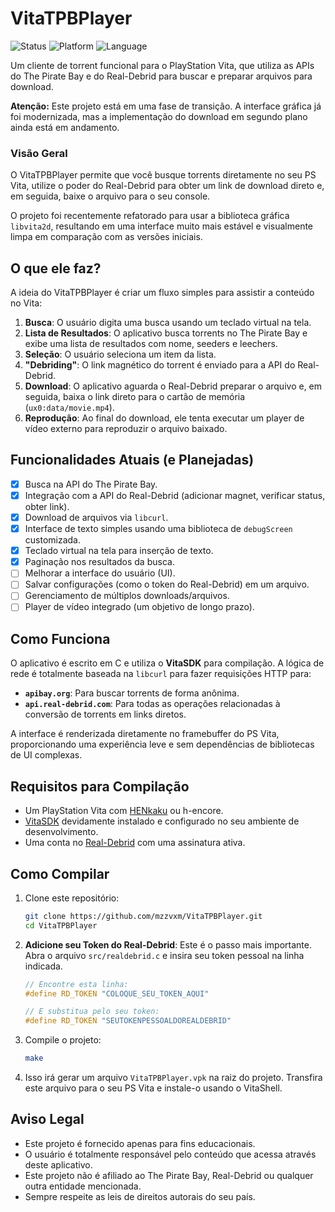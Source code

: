 # VitaTPBPlayer

![Status](https://img.shields.io/badge/status-em%20desenvolvimento-yellow)
![Platform](https://img.shields.io/badge/platform-PS%20Vita-blue)
![Language](https://img.shields.io/badge/language-C-orange)

Um cliente de torrent funcional para o PlayStation Vita, que utiliza as APIs do The Pirate Bay e do Real-Debrid para buscar e preparar arquivos para download.

**Atenção:** Este projeto está em uma fase de transição. A interface gráfica já foi modernizada, mas a implementação do download em segundo plano ainda está em andamento.

### Visão Geral

O VitaTPBPlayer permite que você busque torrents diretamente no seu PS Vita, utilize o poder do Real-Debrid para obter um link de download direto e, em seguida, baixe o arquivo para o seu console.

O projeto foi recentemente refatorado para usar a biblioteca gráfica `libvita2d`, resultando em uma interface muito mais estável e visualmente limpa em comparação com as versões iniciais.

## O que ele faz?

A ideia do VitaTPBPlayer é criar um fluxo simples para assistir a conteúdo no Vita:

1.  **Busca**: O usuário digita uma busca usando um teclado virtual na tela.
2.  **Lista de Resultados**: O aplicativo busca torrents no The Pirate Bay e exibe uma lista de resultados com nome, seeders e leechers.
3.  **Seleção**: O usuário seleciona um item da lista.
4.  **"Debriding"**: O link magnético do torrent é enviado para a API do Real-Debrid.
5.  **Download**: O aplicativo aguarda o Real-Debrid preparar o arquivo e, em seguida, baixa o link direto para o cartão de memória (`ux0:data/movie.mp4`).
6.  **Reprodução**: Ao final do download, ele tenta executar um player de vídeo externo para reproduzir o arquivo baixado.

## Funcionalidades Atuais (e Planejadas)

-   [x] Busca na API do The Pirate Bay.
-   [x] Integração com a API do Real-Debrid (adicionar magnet, verificar status, obter link).
-   [x] Download de arquivos via `libcurl`.
-   [x] Interface de texto simples usando uma biblioteca de `debugScreen` customizada.
-   [x] Teclado virtual na tela para inserção de texto.
-   [x] Paginação nos resultados da busca.
-   [ ] Melhorar a interface do usuário (UI).
-   [ ] Salvar configurações (como o token do Real-Debrid) em um arquivo.
-   [ ] Gerenciamento de múltiplos downloads/arquivos.
-   [ ] Player de vídeo integrado (um objetivo de longo prazo).

## Como Funciona

O aplicativo é escrito em C e utiliza o **VitaSDK** para compilação. A lógica de rede é totalmente baseada na `libcurl` para fazer requisições HTTP para:
* **`apibay.org`**: Para buscar torrents de forma anônima.
* **`api.real-debrid.com`**: Para todas as operações relacionadas à conversão de torrents em links diretos.

A interface é renderizada diretamente no framebuffer do PS Vita, proporcionando uma experiência leve e sem dependências de bibliotecas de UI complexas.

## Requisitos para Compilação

* Um PlayStation Vita com [HENkaku](https://henkaku.xyz/) ou h-encore.
* [VitaSDK](https://vitasdk.org/) devidamente instalado e configurado no seu ambiente de desenvolvimento.
* Uma conta no [Real-Debrid](https://real-debrid.com) com uma assinatura ativa.

## Como Compilar

1.  Clone este repositório:
    ```bash
    git clone https://github.com/mzzvxm/VitaTPBPlayer.git
    cd VitaTPBPlayer
    ```

2.  **Adicione seu Token do Real-Debrid**: Este é o passo mais importante. Abra o arquivo `src/realdebrid.c` e insira seu token pessoal na linha indicada.
    ```c
    // Encontre esta linha:
    #define RD_TOKEN "COLOQUE_SEU_TOKEN_AQUI"
    
    // E substitua pelo seu token:
    #define RD_TOKEN "SEUTOKENPESSOALDOREALDEBRID"
    ```

3.  Compile o projeto:
    ```bash
    make
    ```

4.  Isso irá gerar um arquivo `VitaTPBPlayer.vpk` na raiz do projeto. Transfira este arquivo para o seu PS Vita e instale-o usando o VitaShell.

## Aviso Legal

* Este projeto é fornecido apenas para fins educacionais.
* O usuário é totalmente responsável pelo conteúdo que acessa através deste aplicativo.
* Este projeto não é afiliado ao The Pirate Bay, Real-Debrid ou qualquer outra entidade mencionada.
* Sempre respeite as leis de direitos autorais do seu país.
